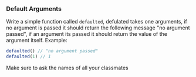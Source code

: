 ### Default Arguments

Write a simple function called ```defaulted```, defulated takes one arguments, if no argument is passed it should return the following message "no argument passed", if an argument its passed it should return the value of the argument itself.
Example:

```jsx
defaulted() // "no argument passed"
defaulted(1) // 1
```

Make sure to ask the names of all your classmates 